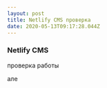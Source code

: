 ```yaml
---
layout: post
title: Netlify CMS проверка
date: 2020-05-13T09:17:28.044Z
---
```

### Netlify CMS

проверка работы

але